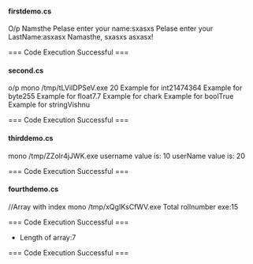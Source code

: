 #### firstdemo.cs
O/p
Namsthe
Pelase enter your name:sxasxs
Pelase enter your LastName:asxasx
Namasthe, sxasxs asxasx!

=== Code Execution Successful ===

#### second.cs
o/p
mono /tmp/tLViIDPSeV.exe
20
Example for int21474364
Example for byte255
Example for float7.7
Example for chark
Example for boolTrue
Example for stringVishnu

=== Code Execution Successful ===

#### thirddemo.cs

mono /tmp/ZZolr4jJWK.exe
username value is: 10
userName value is: 20

=== Code Execution Successful ===

#### fourthdemo.cs
//Array with index
mono /tmp/xQgIKsCfWV.exe
Total rollnumber exe:15

=== Code Execution Successful ===

* Length of array:7

=== Code Execution Successful ===
